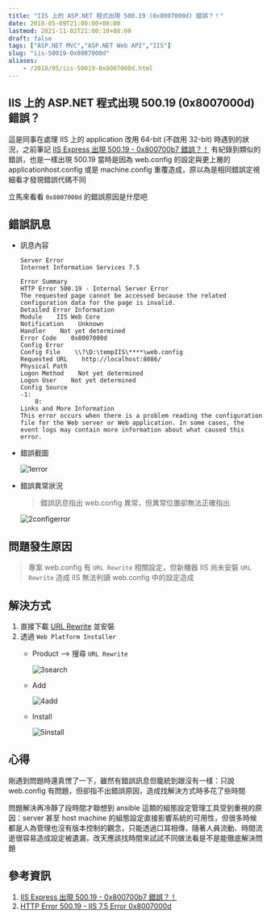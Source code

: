 ```yaml
---
title: "IIS 上的 ASP.NET 程式出現 500.19 (0x8007000d) 錯誤？！"
date: 2018-05-09T21:00:00+08:00
lastmod: 2021-11-02T21:00:10+08:00
draft: false
tags: ["ASP.NET MVC","ASP.NET Web API","IIS"]
slug: "iis-50019-0x8007000d"
aliases:
    - /2018/05/iis-50019-0x8007000d.html
---
```

## IIS 上的 ASP.NET 程式出現 500.19 (0x8007000d) 錯誤？

這是同事在處理 IIS 上的 application 改用 64-bit (不啟用 32-bit) 時遇到的狀況，之前筆記 [IIS Express 出現 500.19 - 0x800700b7 錯誤？！](/iis-express-50019-config-duplicate) 有紀錄到類似的錯誤，也是一樣出現 500.19 當時是因為 web.config 的設定與更上層的 applicationhost.config 或是 machine.config 重覆造成，原以為是相同錯誤定視細看才發現錯誤代碼不同

立馬來看看 `0x8007000d` 的錯誤原因是什麼吧

## 錯誤訊息

- 訊息內容

    ```log
    Server Error
    Internet Information Services 7.5

    Error Summary
    HTTP Error 500.19 - Internal Server Error
    The requested page cannot be accessed because the related configuration data for the page is invalid.
    Detailed Error Information
    Module    IIS Web Core
    Notification    Unknown
    Handler    Not yet determined
    Error Code    0x8007000d
    Config Error    
    Config File    \\?\D:\tempIIS\****\web.config
    Requested URL    http://localhost:8086/
    Physical Path    
    Logon Method    Not yet determined
    Logon User    Not yet determined
    Config Source
    -1: 
        0: 
    Links and More Information
    This error occurs when there is a problem reading the configuration file for the Web server or Web application. In some cases, the event logs may contain more information about what caused this error.
    ```

- 錯誤截圖

    ![1error](https://user-images.githubusercontent.com/3851540/39797853-a5abc192-5390-11e8-9565-6c855b3f7d79.png)

- 錯誤異常狀況

    >錯誤訊息指出 web.config 異常，但異常位置卻無法正確指出

    ![2configerror](https://user-images.githubusercontent.com/3851540/39797854-a5d4bf34-5390-11e8-8271-cef849b9768f.png)

## 問題發生原因

> 專案 web.config 有 `URL Rewrite` 相關設定，但新機器 IIS 尚未安裝 `URL Rewrite` 造成 IIS 無法判讀 web.config 中的設定造成

## 解決方式

1. 直接下載 [URL Rewrite](https://www.iis.net/downloads/microsoft/url-rewrite) 並安裝
2. 透過 `Web Platform Installer`
    - Product --> 搜尋 `URL Rewrite`

        ![3search](https://user-images.githubusercontent.com/3851540/39797855-a5fe5cb8-5390-11e8-863f-8d92392d9739.png)
    - Add

        ![4add](https://user-images.githubusercontent.com/3851540/39797850-a53e19a8-5390-11e8-8ca9-6ca88e0ff137.png)
    - Install

        ![5install](https://user-images.githubusercontent.com/3851540/39797852-a5825aaa-5390-11e8-8a3d-da38f2984585.png)

## 心得

剛遇到問題時還真愣了一下，雖然有錯誤訊息但籠統到跟沒有一樣：只說 web.config 有問題，但卻指不出錯誤原因，造成找解決方式時多花了些時間

問題解決再冷靜了段時間才聯想到 ansible 這類的組態設定管理工具受到重視的原因：server 甚至 host machine 的組態設定直接影響系統的可用性，但很多時候都是人為管理也沒有版本控制的觀念，只能透過口耳相傳，隨著人員流動、時間流逝很容易造成設定被遺漏，改天應該找時間來試試不同做法看是不是能徹底解決問題

## 參考資訊

1. [IIS Express 出現 500.19 - 0x800700b7 錯誤？！](/iis-express-50019-config-duplicate)
2. [HTTP Error 500.19 - IIS 7.5 Error 0x8007000d](https://stackoverflow.com/questions/13532447/http-error-500-19-iis-7-5-error-0x8007000d)
